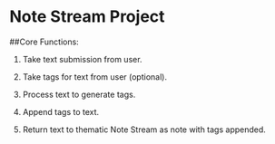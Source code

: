 # Note Stream Project

##Core Functions:

1. Take text submission from user.

2. Take tags for text from user (optional).

3. Process text to generate tags.

4. Append tags to text.

5. Return text to thematic Note Stream as note with tags appended.